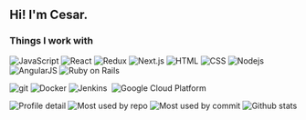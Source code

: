 <h2>Hi! I'm Cesar.</h2>

### Things I work with

<p>
  <img alt="JavaScript" src="https://img.shields.io/badge/-javascript-F7DF1E?&style=for-the-badge&logo=javascript&logoColor=black" />
  <img alt="React" src="https://img.shields.io/badge/-ReactJS-grey?&style=for-the-badge&logo=react&logoColor=61DAFB" />
  <img alt="Redux" src="https://img.shields.io/badge/-Redux-764ABC?style=for-the-badge&logo=redux&logoColor=whitee" />
  <img alt="Next.js" src="https://img.shields.io/badge/next.js-%23000000.svg?style=for-the-badge&logo=next.js&logoColor=white" />
  <img alt="HTML" src="https://img.shields.io/badge/HTML5-E34F26?style=for-the-badge&logo=html5&logoColor=white" />
  <img alt="CSS" src="https://img.shields.io/badge/-css3-1572B6?&style=for-the-badge&logo=css3&logoColor=white" />
  <img alt="Nodejs" src="https://img.shields.io/badge/-Nodejs-43853d?style=for-the-badge&logo=Node.js&logoColor=white" />
  <img alt="AngularJS" src="https://img.shields.io/badge/AngularJS-E23237?style=for-the-badge&logo=angularjs&logoColor=white" />
  <img alt="Ruby on Rails" src="https://img.shields.io/badge/Ruby_on_Rails-CC0000?style=for-the-badge&logo=ruby-on-rails&logoColor=white" />
</p>

<p>
  <img alt="git" src="https://img.shields.io/badge/-Git-F05032?style=for-the-badge&logo=git&logoColor=white" />
  <img alt="Docker" src="https://img.shields.io/badge/-Docker-46a2f1?style=for-the-badge&logo=docker&logoColor=white" />
  <img alt="Jenkins" src="https://img.shields.io/badge/Jenkins-D24939?style=for-the-badge&logo=Jenkins&logoColor=white" />
  <img alt="" src="https://img.shields.io/badge/Amazon_AWS-FF9900?style=for-the-badge&logo=amazonaws&logoColor=white" />
  <img alt="Google Cloud Platform" src="https://img.shields.io/badge/-Google_Cloud-1a73e8?style=for-the-badge&logo=google-cloud&logoColor=white" />
</P>

![Profile detail](http://github-profile-summary-cards.vercel.app/api/cards/profile-details?username=cesar2535&theme=nord_dark)
![Most used by repo](http://github-profile-summary-cards.vercel.app/api/cards/repos-per-language?username=cesar2535&theme=nord_dark)
![Most used by commit](http://github-profile-summary-cards.vercel.app/api/cards/most-commit-language?username=cesar2535&theme=nord_dark)
![Github stats](http://github-profile-summary-cards.vercel.app/api/cards/stats?username=cesar2535&theme=nord_dark)
